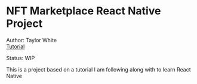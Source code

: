 # NFT Marketplace React Native Project
Author: Taylor White  
[Tutorial](https://www.youtube.com/watch?v=_ivIUCSOZ78)

Status: WIP

This is a project based on a tutorial I am following along with to learn React Native
